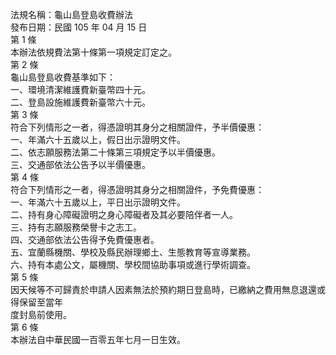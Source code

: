 法規名稱：龜山島登島收費辦法  
發布日期：民國 105 年 04 月 15 日  
第 1 條  
本辦法依規費法第十條第一項規定訂定之。  
第 2 條  
龜山島登島收費基準如下：  
一、環境清潔維護費新臺幣四十元。  
二、登島設施維護費新臺幣六十元。  
第 3 條  
符合下列情形之一者，得憑證明其身分之相關證件，予半價優惠：  
一、年滿六十五歲以上，假日出示證明文件。  
二、依志願服務法第二十條第三項規定予以半價優惠。  
三、交通部依法公告予以半價優惠。  
第 4 條  
符合下列情形之一者，得憑證明其身分之相關證件，予免費優惠：  
一、年滿六十五歲以上，平日出示證明文件。  
二、持有身心障礙證明之身心障礙者及其必要陪伴者一人。  
三、持有志願服務榮譽卡之志工。  
四、交通部依法公告得予免費優惠者。  
五、宜蘭縣機關、學校及縣民辦理鄉土、生態教育等宣導業務。  
六、持有本處公文，屬機關、學校間協助事項或進行學術調查。  
第 5 條  
因天候等不可歸責於申請人因素無法於預約期日登島時，已繳納之費用無息退還或得保留至當年  
度封島前使用。  
第 6 條  
本辦法自中華民國一百零五年七月一日生效。  


